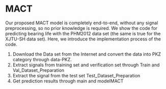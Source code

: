 # MACT
Our proposed MACT model is completely end-to-end, without any signal preprocessing, so no prior knowledge is required. We show the code for predicting bearing life with the PHM2012 data set (the same is true for the XJTU-SH data set).
Here, we introduce the implementation process of the code.

1. Download the Data set from the Internet and convert the data into PKZ category through data-PKZ.
2. Extract signals from training set and verification set through Train and Val_Dataset_Preparation
3. Extract the signal from the test set Test_Dataset_Preparation
4. Get prediction results through main and modelMACT

